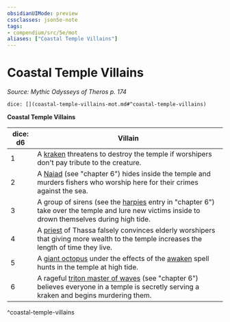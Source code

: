 ```yaml
---
obsidianUIMode: preview
cssclasses: json5e-note
tags:
- compendium/src/5e/mot
aliases: ["Coastal Temple Villains"]
---
```

# Coastal Temple Villains
*Source: Mythic Odysseys of Theros p. 174* 

`dice: [](coastal-temple-villains-mot.md#^coastal-temple-villains)`

**Coastal Temple Villains**

| dice: d6 | Villain |
|----------|---------|
| 1 | A [kraken](/2-Mechanics/CLI/bestiary/monstrosity/kraken.md) threatens to destroy the temple if worshipers don't pay tribute to the creature. |
| 2 | A [Naiad](/2-Mechanics/CLI/bestiary/fey/naiad-mot.md) (see "chapter 6") hides inside the temple and murders fishers who worship here for their crimes against the sea. |
| 3 | A group of sirens (see the [harpies](/2-Mechanics/CLI/bestiary/monstrosity/harpy.md) entry in "chapter 6") take over the temple and lure new victims inside to drown themselves during high tide. |
| 4 | A [priest](/2-Mechanics/CLI/bestiary/humanoid/priest.md) of Thassa falsely convinces elderly worshipers that giving more wealth to the temple increases the length of time they live. |
| 5 | A [giant octopus](/2-Mechanics/CLI/bestiary/beast/giant-octopus.md) under the effects of the [awaken](/2-Mechanics/CLI/spells/awaken.md) spell hunts in the temple at high tide. |
| 6 | A rageful [triton master of waves](/2-Mechanics/CLI/bestiary/humanoid/triton-master-of-waves-mot.md) (see "chapter 6") believes everyone in a temple is secretly serving a kraken and begins murdering them. |
^coastal-temple-villains